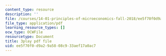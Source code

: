 ```yaml
---
content_type: resource
description: ''
file: /courses/14-01-principles-of-microeconomics-fall-2018/ee5f70f0d9a29a5808c933aef17a0ac7_jsiCft5v2dk.pdf
file_type: application/pdf
learning_resource_types: []
ocw_type: OCWFile
resourcetype: Document
title: 3play pdf file
uid: ee5f70f0-d9a2-9a58-08c9-33aef17a0ac7
---
```

